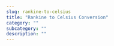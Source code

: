 ```yaml
---
slug: rankine-to-celsius
title: "Rankine to Celsius Conversion"
category: ""
subcategory: ""
description: ""
---
```


